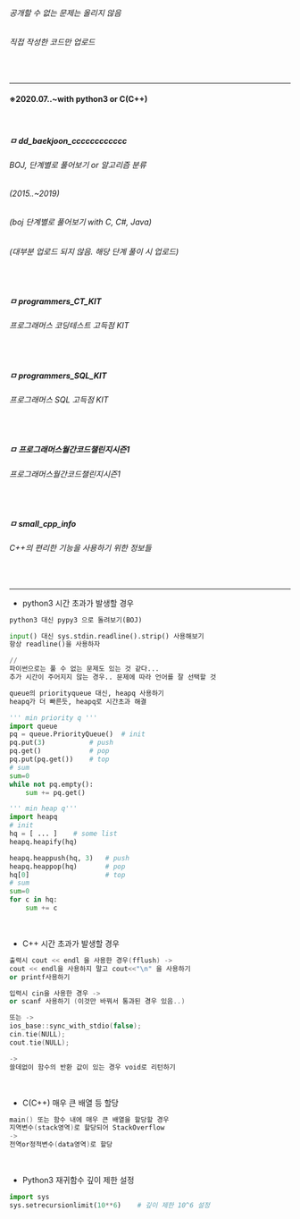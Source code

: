 ###### *공개할 수 없는 문제는 올리지 않음*
###### *직접 작성한 코드만 업로드*
<br>

---
#### ※2020.07..~with python3 or C(C++)
<br>

##### ㅁ dd_baekjoon_cccccccccccc
###### BOJ, 단계별로 풀어보기 or 알고리즘 분류
###### (2015..~2019)
###### (boj 단계별로 풀어보기 with C, C#, Java)
###### (대부분 업로드 되지 않음. 해당 단계 풀이 시 업로드)
<br>

##### ㅁ programmers_CT_KIT
###### 프로그래머스 코딩테스트 고득점 KIT
<br>

##### ㅁ programmers_SQL_KIT
###### 프로그래머스 SQL 고득점 KIT
<br>

##### ㅁ 프로그래머스월간코드챌린지시즌1
###### 프로그래머스월간코드챌린지시즌1
<br>

##### ㅁ small_cpp_info
###### C++의 편리한 기능을 사용하기 위한 정보들

<br>

*************************************************************************

* python3 시간 초과가 발생할 경우
```py
python3 대신 pypy3 으로 돌려보기(BOJ)

input() 대신 sys.stdin.readline().strip() 사용해보기
항상 readline()을 사용하자

//
파이썬으로는 풀 수 없는 문제도 있는 것 같다...
추가 시간이 주어지지 않는 경우.. 문제에 따라 언어를 잘 선택할 것
```
```py
queue의 priorityqueue 대신, heapq 사용하기
heapq가 더 빠른듯, heapq로 시간초과 해결

''' min priority q '''
import queue
pq = queue.PriorityQueue()  # init
pq.put(3)           # push
pq.get()            # pop
pq.put(pq.get())    # top
# sum
sum=0
while not pq.empty():
    sum += pq.get()

''' min heap q'''
import heapq
# init
hq = [ ... ]    # some list
heapq.heapify(hq)

heapq.heappush(hq, 3)   # push
heapq.heappop(hq)       # pop
hq[0]                   # top
# sum
sum=0
for c in hq:
    sum += c

```
<br>

* C++ 시간 초과가 발생할 경우
```cpp
출력시 cout << endl 을 사용한 경우(fflush) ->
cout << endl을 사용하지 말고 cout<<"\n" 을 사용하기
or printf사용하기

입력시 cin을 사용한 경우 ->
or scanf 사용하기 (이것만 바꿔서 통과된 경우 있음..)

또는 ->
ios_base::sync_with_stdio(false);
cin.tie(NULL);
cout.tie(NULL);

->
쓸데없이 함수의 반환 값이 있는 경우 void로 리턴하기
```
<br>

* C(C++) 매우 큰 배열 등 할당
```cpp
main() 또는 함수 내에 매우 큰 배열을 할당할 경우
지역변수(stack영역)로 할당되어 StackOverflow
->
전역or정적변수(data영역)로 할당
```
<br>

* Python3 재귀함수 깊이 제한 설정
```py
import sys
sys.setrecursionlimit(10**6)    # 깊이 제한 10^6 설정
```

